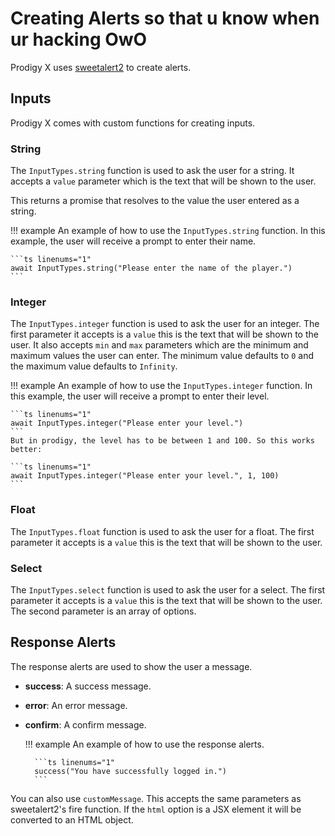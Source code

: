 # Creating Alerts so that u know when ur hacking OwO

Prodigy X uses [sweetalert2](https://sweetalert2.github.io/) to create alerts.

## Inputs

Prodigy X comes with custom functions for creating inputs.

### String

The `InputTypes.string` function is used to ask the user for a string. It accepts a `value` parameter which is the text that will be shown to the user.

This returns a promise that resolves to the value the user entered as a string.

!!! example
    An example of how to use the `InputTypes.string` function. In this example, the user will receive a prompt to enter their name.

    ```ts linenums="1"
    await InputTypes.string("Please enter the name of the player.")
    ```

### Integer

The `InputTypes.integer` function is used to ask the user for an integer. The first parameter it accepts is a `value` this is the text that will be shown to the user. It also accepts `min` and `max` parameters which are the minimum and maximum values the user can enter. The minimum value defaults to `0` and the maximum value defaults to `Infinity`.

!!! example
    An example of how to use the `InputTypes.integer` function. In this example, the user will receive a prompt to enter their level.

    ```ts linenums="1"
    await InputTypes.integer("Please enter your level.")
    ```
    But in prodigy, the level has to be between 1 and 100. So this works better:
    
    ```ts linenums="1"
    await InputTypes.integer("Please enter your level.", 1, 100)
    ```

### Float

The `InputTypes.float` function is used to ask the user for a float. The first parameter it accepts is a `value` this is the text that will be shown to the user.

### Select

The `InputTypes.select` function is used to ask the user for a select. The first parameter it accepts is a `value` this is the text that will be shown to the user. The second parameter is an array of options.

## Response Alerts

The response alerts are used to show the user a message.

- **success**: A success message.
- **error**: An error message.
- **confirm**: A confirm message.

    !!! example
        An example of how to use the response alerts.

        ```ts linenums="1"
        success("You have successfully logged in.")
        ```

You can also use `customMessage`. This accepts the same parameters as sweetalert2's fire function.
If the `html` option is a JSX element it will be converted to an HTML object.
